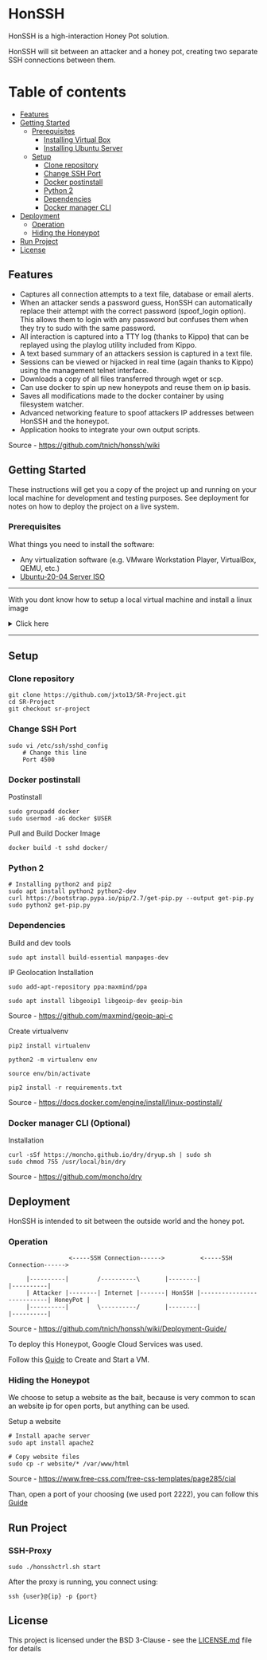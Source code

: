 # HonSSH

HonSSH is a high-interaction Honey Pot solution. 

HonSSH will sit between an attacker and a honey pot, creating two separate SSH connections between them.

# Table of contents
- [Features](#features)
- [Getting Started](#getting-started)
    - [Prerequisites](#prerequisites)
        - [Installing Virtual Box](#installing-virtual-box)
        - [Installing Ubuntu Server](#installing-ubuntu-server)
    - [Setup](#setup)
        - [Clone repository](#clone-repository)
        - [Change SSH Port](#change-ssh-port)
        - [Docker postinstall](#docker-postinstall)
        - [Python 2](#python-2)
        - [Dependencies](#dependencies)
        - [Docker manager CLI](#docker-manager-cli)
- [Deployment](#deployment)
    - [Operation](#operation)
    - [Hiding the Honeypot](#hiding-the-honeypot)
- [Run Project](#run-project)
- [License](#license)


## Features
 * Captures all connection attempts to a text file, database or email alerts.
 * When an attacker sends a password guess, HonSSH can automatically replace their attempt with the correct password (spoof_login option). This allows them to login with any password but confuses them when they try to sudo with the same password.
 * All interaction is captured into a TTY log (thanks to Kippo) that can be replayed using the playlog utility included from Kippo.
 * A text based summary of an attackers session is captured in a text file.
 * Sessions can be viewed or hijacked in real time (again thanks to Kippo) using the management telnet interface. 
 * Downloads a copy of all files transferred through wget or scp. 
 * Can use docker to spin up new honeypots and reuse them on ip basis.
 * Saves all modifications made to the docker container by using filesystem watcher.
 * Advanced networking feature to spoof attackers IP addresses between HonSSH and the honeypot.
 * Application hooks to integrate your own output scripts. 

Source - https://github.com/tnich/honssh/wiki

## Getting Started

These instructions will get you a copy of the project up and running on your local machine for development and testing purposes. See deployment for notes on how to deploy the project on a live system.

### Prerequisites

What things you need to install the software:

- Any virtualization software (e.g. VMware Workstation Player, VirtualBox, QEMU, etc.)
- [Ubuntu-20-04 Server ISO](https://ubuntu.com/download/server)

---

With you dont know how to setup a local virtual machine and install a linux image

<details>

<summary>Click here</summary>

### Installing Virtual Box

A step by step on creating your first virtual machine using [Virtual Box](https://www.virtualbox.org/wiki/Downloads)

**VirtualBox Manager**

![VirtualBox Manager](https://www.virtualbox.org/manual/images/virtualbox-main-empty.png)

**Creating Your First Virtual Machine**

Click New in the VirtualBox Manager window. The Create Virtual Machine wizard is shown.

![Virtual Machine Wizard](https://www.virtualbox.org/manual/images/create-vm-1.png)

- **ISO Image** - Select the ISO image file, Ubuntu-20-04 Server previously mentioned in [prerequisites](#prerequisites).
- **Type and Version** - Select "Linux" for the Type and "Ubuntu 64bit" for the Version. 

**Setup Hardware**

Click "Next", the default values are optimized for your hardware.

![Hardware](https://www.virtualbox.org/manual/images/create-vm-3.png)

**Setup Virtual Hard Disk**

Click "Next", the default value is enought for the project.

![Virtual Hard Disk*](https://www.virtualbox.org/manual/images/create-vm-4.png)

Click "Next" until the end. 

Source - https://www.virtualbox.org/manual/ch01.html

### Installing Ubuntu Server

Start the virtual machine by Double-clicking on the VM's entry in the machine list in VirtualBox Manager.

**Language selection**

![Language selection](https://ubuntucommunity.s3.dualstack.us-east-2.amazonaws.com/original/2X/9/92bda8a0ed1ed1ac3137015191ee81e69c38ff3d.png)

**Refresh**

![Refresh](https://ubuntucommunity.s3.dualstack.us-east-2.amazonaws.com/original/2X/9/924950b31519ac77263f87943c75db0dd70e6ba5.png)

**Keyboard**

![Keyboard](https://ubuntucommunity.s3.dualstack.us-east-2.amazonaws.com/original/2X/d/d18d2a56923b5ced7b2484bd94e9e04ba0c6b0ae.png)

**Network**

![Network](https://ubuntucommunity.s3.dualstack.us-east-2.amazonaws.com/original/2X/2/28369a33c14efbbd4769a17e7235666b4c908d1a.png)


**Proxy**

![Proxy](https://ubuntucommunity.s3.dualstack.us-east-2.amazonaws.com/original/2X/6/6c7f84e37cda91e797f62b61148e10d1aa93c056.png)


**Mirror**

![Mirror](https://ubuntucommunity.s3.dualstack.us-east-2.amazonaws.com/original/2X/3/30b527e810914da07ab11c3448750868809f88ac.png)

**Storage**

![Storage](https://ubuntucommunity.s3.dualstack.us-east-2.amazonaws.com/original/2X/7/7484e986d5be44cf83952ede99e2bb8aaf9ed9c7.png)

![Storage2](https://ubuntucommunity.s3.dualstack.us-east-2.amazonaws.com/original/2X/c/cc7abf276409bdb9cb0d653f700785c421afe332.png)

**Identity**

![Identity](https://ubuntucommunity.s3.dualstack.us-east-2.amazonaws.com/original/2X/9/9e79b5ead9b27622c6eccb3e075bbafc8d6644dd.png)

The default user will be an administrator, able to use sudo

**SSH**

![SSH](https://ubuntucommunity.s3.dualstack.us-east-2.amazonaws.com/original/2X/f/fb7af722915a3fd55954df01e8ea418846055123.png)

Select "Install OpenSSH server".

**Snaps**

![Snaps](https://ubuntucommunity.s3.dualstack.us-east-2.amazonaws.com/original/2X/3/3bd814edad81fbdfd8a13d3c8b5e79eb2a55293c.png)

Select "docker".

**Installation logs**

![Installation logs](https://ubuntucommunity.s3.dualstack.us-east-2.amazonaws.com/original/2X/2/2e77da21332fcf631c1995271b58518a87b2dbd1.png)

Reboot and the installation is complete.

Source - https://ubuntu.com/server/docs/install/step-by-step

</details>

---

## Setup

### Clone repository

    git clone https://github.com/jxto13/SR-Project.git
    cd SR-Project
    git checkout sr-project

### Change SSH Port

    sudo vi /etc/ssh/sshd_config
        # Change this line
        Port 4500

### Docker postinstall

Postinstall
 
    sudo groupadd docker
    sudo usermod -aG docker $USER

Pull and Build Docker Image

    docker build -t sshd docker/


### Python 2

    # Installing python2 and pip2
    sudo apt install python2 python2-dev
    curl https://bootstrap.pypa.io/pip/2.7/get-pip.py --output get-pip.py
    sudo python2 get-pip.py

### Dependencies 
Build and dev tools

    sudo apt install build-essential manpages-dev 

IP Geolocation Installation

    sudo add-apt-repository ppa:maxmind/ppa

    sudo apt install libgeoip1 libgeoip-dev geoip-bin
    
Source - https://github.com/maxmind/geoip-api-c

Create virtualvenv

    pip2 install virtualenv

    python2 -m virtualenv env

    source env/bin/activate

    pip2 install -r requirements.txt

Source - https://docs.docker.com/engine/install/linux-postinstall/



### Docker manager CLI (Optional)
Installation

    curl -sSf https://moncho.github.io/dry/dryup.sh | sudo sh
    sudo chmod 755 /usr/local/bin/dry

Source - https://github.com/moncho/dry


## Deployment

HonSSH is intended to sit between the outside world and the honey pot.

### Operation

                     <-----SSH Connection------>          <-----SSH Connection------>
        
         |----------|        /----------\       |--------|                           |----------|
         | Attacker |--------| Internet |-------| HonSSH |---------------------------| HoneyPot |
         |----------|        \----------/       |--------|                           |----------|

Source - https://github.com/tnich/honssh/wiki/Deployment-Guide/

To deploy this Honeypot, Google Cloud Services was used.

Follow this [Guide](https://cloud.google.com/compute/docs/instances/create-start-instance) to Create and Start a VM. 

### Hiding the Honeypot
We choose to setup a website as the bait, because is very common to scan an website ip for open ports, but anything can be used.

Setup a website

    # Install apache server
    sudo apt install apache2

    # Copy website files
    sudo cp -r website/* /var/www/html

Source - https://www.free-css.com/free-css-templates/page285/cial

Than, open a port of your choosing (we used port 2222), you can follow this [Guide]( https://cloud.google.com/vpc/docs/using-firewalls)

## Run Project

### SSH-Proxy

    sudo ./honsshctrl.sh start
    
After the proxy is running, you connect using:

    ssh {user}@{ip} -p {port}



## License

This project is licensed under the BSD 3-Clause - see the [LICENSE.md](LICENSE.md) file for details
